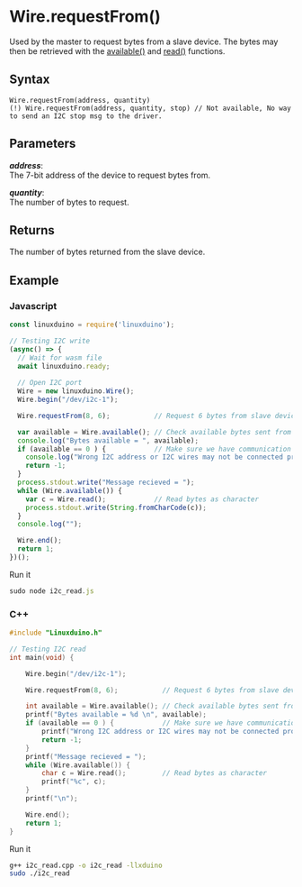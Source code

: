 # Wire.requestFrom() 
Used by the master to request bytes from a slave device. The bytes may then be retrieved with the [available()](/i2c/available) and [read()](/i2c/read) functions.

## Syntax 
```
Wire.requestFrom(address, quantity)
(!) Wire.requestFrom(address, quantity, stop) // Not available, No way to send an I2C stop msg to the driver.
``` 

## Parameters 

***address***:    
The 7-bit address of the device to request bytes from.

***quantity***:    
The number of bytes to request.

## Returns
The number of bytes returned from the slave device.

## Example

### Javascript 
```js
const linuxduino = require('linuxduino');

// Testing I2C write
(async() => {
  // Wait for wasm file
  await linuxduino.ready;
  
  // Open I2C port
  Wire = new linuxduino.Wire();
  Wire.begin("/dev/i2c-1");

  Wire.requestFrom(8, 6);           // Request 6 bytes from slave device #8

  var available = Wire.available(); // Check available bytes sent from slave device
  console.log("Bytes available = ", available);
  if (available == 0 ) {            // Make sure we have communication with the device.
    console.log("Wrong I2C address or I2C wires may not be connected properly");
    return -1;
  }
  process.stdout.write("Message recieved = ");
  while (Wire.available()) {        
    var c = Wire.read();            // Read bytes as character
    process.stdout.write(String.fromCharCode(c));
  }
  console.log("");

  Wire.end();
  return 1;
})();
```

Run it
```js
sudo node i2c_read.js
```

### C++
```cpp
#include "Linuxduino.h"

// Testing I2C read
int main(void) {

    Wire.begin("/dev/i2c-1");

    Wire.requestFrom(8, 6);           // Request 6 bytes from slave device #8

    int available = Wire.available(); // Check available bytes sent from slave device
    printf("Bytes available = %d \n", available);
    if (available == 0 ) {            // Make sure we have communication with the device.
        printf("Wrong I2C address or I2C wires may not be connected properly\n");
        return -1;
    }
    printf("Message recieved = ");
    while (Wire.available()) {
        char c = Wire.read();         // Read bytes as character
        printf("%c", c);
    }
    printf("\n");

    Wire.end();
    return 1;
}
```

Run it
```sh
g++ i2c_read.cpp -o i2c_read -llxduino
sudo ./i2c_read
```
